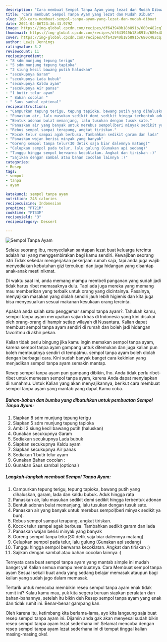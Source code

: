 ```yaml
---
description: "Cara membuat Sempol Tanpa Ayam yang lezat dan Mudah Dibuat"
title: "Cara membuat Sempol Tanpa Ayam yang lezat dan Mudah Dibuat"
slug: 168-cara-membuat-sempol-tanpa-ayam-yang-lezat-dan-mudah-dibuat
date: 2021-04-06T23:36:43.979Z
image: https://img-global.cpcdn.com/recipes/df643940b18b891b/680x482cq70/sempol-tanpa-ayam-foto-resep-utama.jpg
thumbnail: https://img-global.cpcdn.com/recipes/df643940b18b891b/680x482cq70/sempol-tanpa-ayam-foto-resep-utama.jpg
cover: https://img-global.cpcdn.com/recipes/df643940b18b891b/680x482cq70/sempol-tanpa-ayam-foto-resep-utama.jpg
author: Lewis Jennings
ratingvalue: 3.2
reviewcount: 11
recipeingredient:
- "8 sdm munjung tepung terigu"
- "5 sdm munjung tepung tapioka"
- "2 siung kecil bawang putih haluskan"
- "secukupnya Garam"
- "secukupnya Lada bubuk"
- "secukupnya Kaldu ayam"
- "secukupnya Air panas"
- "1 butir telur ayam"
- " Bahan cocolan "
- " Saus sambal optional"
recipeinstructions:
- "Campurkan tepung terigu, tepung tapioka, bawang putih yang dihaluskan, garam, lada dan kaldu bubuk. Aduk hingga rata"
- "Panaskan air, lalu masukan sedikit demi sedikit hingga terbentuk adonan"
- "Bentuk adonan bulat memanjang, lalu tusukan dengan tusuk sate."
- "Panaskan air yang banyak untuk merebus sempol(beri minyak sedikit ya bun)."
- "Rebus sempol sampai terapung, angkat tiriskan."
- "Kocok telur sampai agak berbusa. Tambahkan sedikit garam dan lada"
- "Panaskan wajan berisi minyak yang banyak"
- "Goreng sempol tanpa telur(30 detik saja biar dalemnya matang)"
- "Celupkan sempol pada telur, lalu gulung (Gunakan api sedang)"
- "Tunggu hingga sempol berwarna kecoklatan. Angkat dan tiriskan :)"
- "Sajikan dengan sambal atau bahan cocolan lainnya :)"
categories:
- Resep
tags:
- sempol
- tanpa
- ayam

katakunci: sempol tanpa ayam 
nutrition: 248 calories
recipecuisine: Indonesian
preptime: "PT21M"
cooktime: "PT33M"
recipeyield: "3"
recipecategory: Dessert

---
```



![Sempol Tanpa Ayam](https://img-global.cpcdn.com/recipes/df643940b18b891b/680x482cq70/sempol-tanpa-ayam-foto-resep-utama.jpg)

Selaku seorang ibu, menyediakan santapan lezat buat keluarga tercinta adalah hal yang menggembirakan bagi kamu sendiri. Kewajiban seorang istri Tidak sekedar mengerjakan pekerjaan rumah saja, tapi anda juga wajib menyediakan kebutuhan gizi tercukupi dan juga hidangan yang disantap anak-anak mesti nikmat.

Di waktu  saat ini, anda memang mampu membeli panganan yang sudah jadi tidak harus ribet memasaknya dulu. Tapi ada juga mereka yang memang mau memberikan yang terbaik untuk orang yang dicintainya. Pasalnya, menyajikan masakan yang diolah sendiri jauh lebih higienis dan kita juga bisa menyesuaikan sesuai makanan kesukaan orang tercinta. 



Apakah anda salah satu penggemar sempol tanpa ayam?. Tahukah kamu, sempol tanpa ayam merupakan sajian khas di Indonesia yang kini disukai oleh orang-orang di hampir setiap wilayah di Nusantara. Kalian dapat membuat sempol tanpa ayam sendiri di rumah dan boleh jadi hidangan favoritmu di akhir pekan.

Kalian tidak perlu bingung jika kamu ingin memakan sempol tanpa ayam, karena sempol tanpa ayam gampang untuk ditemukan dan juga kalian pun boleh membuatnya sendiri di tempatmu. sempol tanpa ayam boleh diolah dengan berbagai cara. Kini sudah banyak banget cara kekinian yang menjadikan sempol tanpa ayam semakin mantap.

Resep sempol tanpa ayam pun gampang dibikin, lho. Anda tidak perlu ribet-ribet untuk memesan sempol tanpa ayam, karena Anda dapat menyiapkan di rumahmu. Untuk Kalian yang akan menyajikannya, berikut cara membuat sempol tanpa ayam yang mantab yang dapat Kamu coba.

<!--inarticleads1-->

##### Bahan-bahan dan bumbu yang dibutuhkan untuk pembuatan Sempol Tanpa Ayam:

1. Siapkan 8 sdm munjung tepung terigu
1. Siapkan 5 sdm munjung tepung tapioka
1. Ambil 2 siung kecil bawang putih (haluskan)
1. Gunakan secukupnya Garam
1. Sediakan secukupnya Lada bubuk
1. Siapkan secukupnya Kaldu ayam
1. Siapkan secukupnya Air panas
1. Sediakan 1 butir telur ayam
1. Gunakan  Bahan cocolan :
1. Gunakan  Saus sambal (optional)




<!--inarticleads2-->

##### Langkah-langkah membuat Sempol Tanpa Ayam:

1. Campurkan tepung terigu, tepung tapioka, bawang putih yang dihaluskan, garam, lada dan kaldu bubuk. Aduk hingga rata
1. Panaskan air, lalu masukan sedikit demi sedikit hingga terbentuk adonan
1. Bentuk adonan bulat memanjang, lalu tusukan dengan tusuk sate.
1. Panaskan air yang banyak untuk merebus sempol(beri minyak sedikit ya bun).
1. Rebus sempol sampai terapung, angkat tiriskan.
1. Kocok telur sampai agak berbusa. Tambahkan sedikit garam dan lada
1. Panaskan wajan berisi minyak yang banyak
1. Goreng sempol tanpa telur(30 detik saja biar dalemnya matang)
1. Celupkan sempol pada telur, lalu gulung (Gunakan api sedang)
1. Tunggu hingga sempol berwarna kecoklatan. Angkat dan tiriskan :)
1. Sajikan dengan sambal atau bahan cocolan lainnya :)




Ternyata cara buat sempol tanpa ayam yang mantab simple ini mudah banget ya! Kalian semua mampu membuatnya. Cara Membuat sempol tanpa ayam Sesuai sekali buat anda yang sedang belajar memasak ataupun bagi kalian yang sudah jago dalam memasak.

Tertarik untuk mencoba membikin resep sempol tanpa ayam enak tidak rumit ini? Kalau kamu mau, yuk kita segera buruan siapkan peralatan dan bahan-bahannya, setelah itu bikin deh Resep sempol tanpa ayam yang enak dan tidak rumit ini. Benar-benar gampang kan. 

Oleh karena itu, ketimbang kita berlama-lama, ayo kita langsung saja buat resep sempol tanpa ayam ini. Dijamin anda gak akan menyesal sudah bikin resep sempol tanpa ayam lezat sederhana ini! Selamat mencoba dengan resep sempol tanpa ayam lezat sederhana ini di tempat tinggal kalian masing-masing,oke!.

